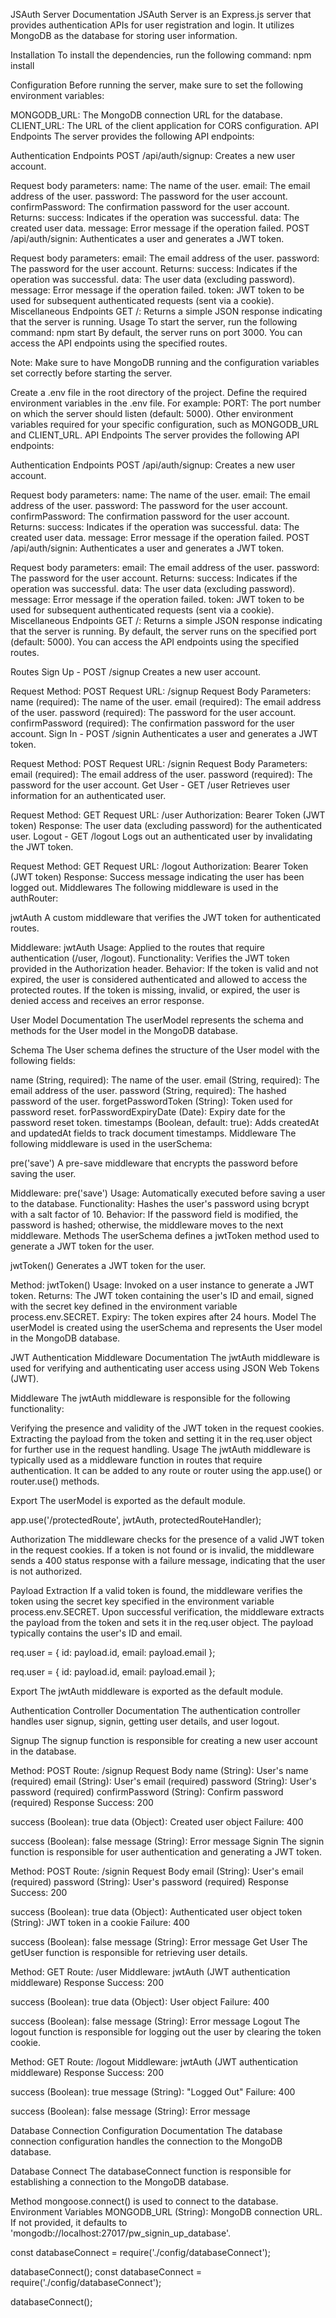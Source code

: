 JSAuth Server Documentation
JSAuth Server is an Express.js server that provides authentication APIs for user registration and login. It utilizes MongoDB as the database for storing user information.

Installation
To install the dependencies, run the following command:
npm install

Configuration
Before running the server, make sure to set the following environment variables:

MONGODB_URL: The MongoDB connection URL for the database.
CLIENT_URL: The URL of the client application for CORS configuration.
API Endpoints
The server provides the following API endpoints:

Authentication Endpoints
POST /api/auth/signup: Creates a new user account.

Request body parameters:
name: The name of the user.
email: The email address of the user.
password: The password for the user account.
confirmPassword: The confirmation password for the user account.
Returns:
success: Indicates if the operation was successful.
data: The created user data.
message: Error message if the operation failed.
POST /api/auth/signin: Authenticates a user and generates a JWT token.

Request body parameters:
email: The email address of the user.
password: The password for the user account.
Returns:
success: Indicates if the operation was successful.
data: The user data (excluding password).
message: Error message if the operation failed.
token: JWT token to be used for subsequent authenticated requests (sent via a cookie).
Miscellaneous Endpoints
GET /: Returns a simple JSON response indicating that the server is running.
Usage
To start the server, run the following command:
npm start
By default, the server runs on port 3000. You can access the API endpoints using the specified routes.

Note: Make sure to have MongoDB running and the configuration variables set correctly before starting the server.

Create a .env file in the root directory of the project.
Define the required environment variables in the .env file. For example:
PORT: The port number on which the server should listen (default: 5000).
Other environment variables required for your specific configuration, such as MONGODB_URL and CLIENT_URL.
API Endpoints
The server provides the following API endpoints:

Authentication Endpoints
POST /api/auth/signup: Creates a new user account.

Request body parameters:
name: The name of the user.
email: The email address of the user.
password: The password for the user account.
confirmPassword: The confirmation password for the user account.
Returns:
success: Indicates if the operation was successful.
data: The created user data.
message: Error message if the operation failed.
POST /api/auth/signin: Authenticates a user and generates a JWT token.

Request body parameters:
email: The email address of the user.
password: The password for the user account.
Returns:
success: Indicates if the operation was successful.
data: The user data (excluding password).
message: Error message if the operation failed.
token: JWT token to be used for subsequent authenticated requests (sent via a cookie).
Miscellaneous Endpoints
GET /: Returns a simple JSON response indicating that the server is running.
By default, the server runs on the specified port (default: 5000). You can access the API endpoints using the specified routes.

Routes
Sign Up - POST /signup
Creates a new user account.

Request Method: POST
Request URL: /signup
Request Body Parameters:
name (required): The name of the user.
email (required): The email address of the user.
password (required): The password for the user account.
confirmPassword (required): The confirmation password for the user account.
Sign In - POST /signin
Authenticates a user and generates a JWT token.

Request Method: POST
Request URL: /signin
Request Body Parameters:
email (required): The email address of the user.
password (required): The password for the user account.
Get User - GET /user
Retrieves user information for an authenticated user.

Request Method: GET
Request URL: /user
Authorization: Bearer Token (JWT token)
Response: The user data (excluding password) for the authenticated user.
Logout - GET /logout
Logs out an authenticated user by invalidating the JWT token.

Request Method: GET
Request URL: /logout
Authorization: Bearer Token (JWT token)
Response: Success message indicating the user has been logged out.
Middlewares
The following middleware is used in the authRouter:

jwtAuth
A custom middleware that verifies the JWT token for authenticated routes.

Middleware: jwtAuth
Usage: Applied to the routes that require authentication (/user, /logout).
Functionality: Verifies the JWT token provided in the Authorization header.
Behavior:
If the token is valid and not expired, the user is considered authenticated and allowed to access the protected routes.
If the token is missing, invalid, or expired, the user is denied access and receives an error response.

User Model Documentation
The userModel represents the schema and methods for the User model in the MongoDB database.

Schema
The User schema defines the structure of the User model with the following fields:

name (String, required): The name of the user.
email (String, required): The email address of the user.
password (String, required): The hashed password of the user.
forgetPasswordToken (String): Token used for password reset.
forPasswordExpiryDate (Date): Expiry date for the password reset token.
timestamps (Boolean, default: true): Adds createdAt and updatedAt fields to track document timestamps.
Middleware
The following middleware is used in the userSchema:

pre('save')
A pre-save middleware that encrypts the password before saving the user.

Middleware: pre('save')
Usage: Automatically executed before saving a user to the database.
Functionality: Hashes the user's password using bcrypt with a salt factor of 10.
Behavior: If the password field is modified, the password is hashed; otherwise, the middleware moves to the next middleware.
Methods
The userSchema defines a jwtToken method used to generate a JWT token for the user.

jwtToken()
Generates a JWT token for the user.

Method: jwtToken()
Usage: Invoked on a user instance to generate a JWT token.
Returns: The JWT token containing the user's ID and email, signed with the secret key defined in the environment variable process.env.SECRET.
Expiry: The token expires after 24 hours.
Model
The userModel is created using the userSchema and represents the User model in the MongoDB database.

JWT Authentication Middleware Documentation
The jwtAuth middleware is used for verifying and authenticating user access using JSON Web Tokens (JWT).

Middleware
The jwtAuth middleware is responsible for the following functionality:

Verifying the presence and validity of the JWT token in the request cookies.
Extracting the payload from the token and setting it in the req.user object for further use in the request handling.
Usage
The jwtAuth middleware is typically used as a middleware function in routes that require authentication. It can be added to any route or router using the app.use() or router.use() methods.

Export
The userModel is exported as the default module.

app.use('/protectedRoute', jwtAuth, protectedRouteHandler);

Authorization
The middleware checks for the presence of a valid JWT token in the request cookies. If a token is not found or is invalid, the middleware sends a 400 status response with a failure message, indicating that the user is not authorized.

Payload Extraction
If a valid token is found, the middleware verifies the token using the secret key specified in the environment variable process.env.SECRET. Upon successful verification, the middleware extracts the payload from the token and sets it in the req.user object. The payload typically contains the user's ID and email.

req.user = { id: payload.id, email: payload.email };

req.user = { id: payload.id, email: payload.email };

Export
The jwtAuth middleware is exported as the default module.

Authentication Controller Documentation
The authentication controller handles user signup, signin, getting user details, and user logout.

Signup
The signup function is responsible for creating a new user account in the database.

Method: POST
Route: /signup
Request Body
name (String): User's name (required)
email (String): User's email (required)
password (String): User's password (required)
confirmPassword (String): Confirm password (required)
Response
Success: 200

success (Boolean): true
data (Object): Created user object
Failure: 400

success (Boolean): false
message (String): Error message
Signin
The signin function is responsible for user authentication and generating a JWT token.

Method: POST
Route: /signin
Request Body
email (String): User's email (required)
password (String): User's password (required)
Response
Success: 200

success (Boolean): true
data (Object): Authenticated user object
token (String): JWT token in a cookie
Failure: 400

success (Boolean): false
message (String): Error message
Get User
The getUser function is responsible for retrieving user details.

Method: GET
Route: /user
Middleware: jwtAuth (JWT authentication middleware)
Response
Success: 200

success (Boolean): true
data (Object): User object
Failure: 400

success (Boolean): false
message (String): Error message
Logout
The logout function is responsible for logging out the user by clearing the token cookie.

Method: GET
Route: /logout
Middleware: jwtAuth (JWT authentication middleware)
Response
Success: 200

success (Boolean): true
message (String): "Logged Out"
Failure: 400

success (Boolean): false
message (String): Error message

Database Connection Configuration Documentation
The database connection configuration handles the connection to the MongoDB database.

Database Connect
The databaseConnect function is responsible for establishing a connection to the MongoDB database.

Method
mongoose.connect() is used to connect to the database.
Environment Variables
MONGODB_URL (String): MongoDB connection URL. If not provided, it defaults to 'mongodb://localhost:27017/pw_signin_up_database'.

const databaseConnect = require('./config/databaseConnect');

databaseConnect();
const databaseConnect = require('./config/databaseConnect');

databaseConnect();
